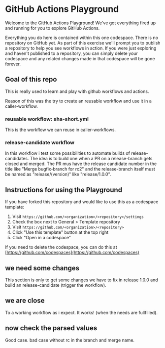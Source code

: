 # GitHub Actions Playground

Welcome to the GitHub Actions Playground! We've got everything fired up and running for you to explore GitHub Actions.

Everything you do here is contained within this one codespace. There is no repository on GitHub yet. As part of this exercise we'll prompt you to publish a repository to help you see workflows in action. If you were just exploring and haven't published to a repository, you can simply delete your codespace and any related changes made in that codespace will be gone forever.

## Goal of this repo

This is really used to learn and play with github workflows and actions.

Reason of this was the try to create an reusable workflow and use it in a caller-workflow.

### reusable workflow: sha-short.yml

This is the workflow we can reuse in caller-workflows.

### release-candidate workflow

In this workflow i test some possibilities to automate builds of release-candidates. The idea is to build one when a PR on a release-branch gets closed and merged.
The PR mus have the release candidate number in the title like "Merge bugfix-branch for rc2" and the release-branch itself must be named as "release/(version)" like "release/1.0.0".

## Instructions for using the Playground

If you have forked this repository and would like to use this as a codespace template:

1. Visit `https://github.com/<organization>/<repository>/settings`
2. Check the box next to General > Template repository
3. Visit `https://github.com/<organization>/<repository>`
4. Click "Use this template" button at the top right
5. Click "Open in a codespace"

If you need to delete the codespace, you can do this at [https://github.com/codespaces](https://github.com/codespaces)

## we need some changes

This section is only to get some changes we have to fix in release 1.0.0 and build an release-candidate (trigger the workflow).

## we are close

To a working workflow as i expect. It works! (when the needs are fullfilled).

## now check the parsed values

Good case. bad case without rc in the branch and merge name.
